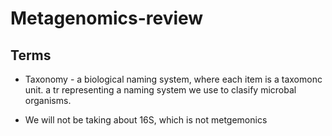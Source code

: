 # Metagenomics-review

## Terms 

- Taxonomy - a biological naming system, where each item is a taxomonc unit.  a tr representing a naming system we use to clasify microbal organisms. 

- We will not be taking about 16S, which is not metgemonics 

